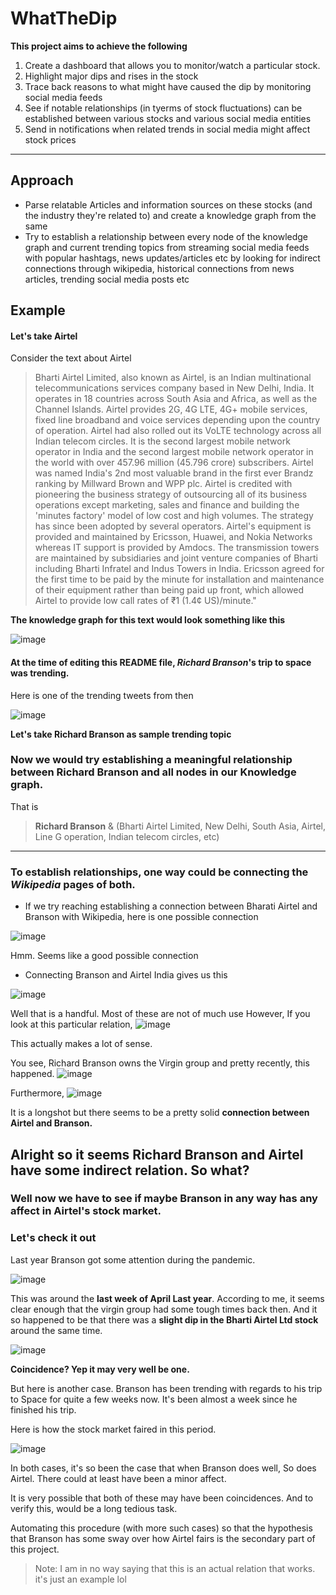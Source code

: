 # WhatTheDip

**This project aims to achieve the following**

1) Create a dashboard that allows you to monitor/watch a particular stock.
2) Highlight major dips and rises in the stock
3) Trace back reasons to what might have caused the dip by monitoring social media feeds
4) See if notable relationships (in tyerms of stock fluctuations) can be established between various stocks and various social media entities
5) Send in notifications when related trends in social media might affect stock prices
---

## **Approach**
 - Parse relatable Articles and information sources on these stocks (and the industry they're related to) and create a knowledge graph from the same
 - Try to establish a relationship between every node of the knowledge graph and current trending topics from streaming social media feeds with popular hashtags, news updates/articles etc by looking for indirect connections through wikipedia, historical connections from news articles, trending social media posts etc

## Example

#### Let's take **Airtel**

Consider the text about Airtel

> Bharti Airtel Limited, also known as Airtel, is an Indian
> multinational telecommunications services company based in New Delhi,
> India. It operates in 18 countries across South Asia and Africa, as
> well as the Channel Islands. Airtel provides 2G, 4G LTE, 4G+ mobile
> services, fixed line broadband and voice services depending upon the
> country of operation. Airtel had also rolled out its VoLTE technology
> across all Indian telecom circles. It is the second largest mobile
> network operator in India and the second largest mobile network
> operator in the world with over 457.96 million (45.796 crore)
> subscribers. Airtel was named India's 2nd most valuable brand in the
> first ever Brandz ranking by Millward Brown and WPP plc.
> Airtel is credited with pioneering the business strategy of
>        outsourcing all of its business operations except marketing,
>        sales and finance and building the 'minutes factory' model of low
>        cost and high volumes. The strategy has since been adopted by
>        several operators. Airtel's equipment is provided and maintained
>        by Ericsson, Huawei, and Nokia Networks whereas IT support is
>        provided by Amdocs. The transmission towers are maintained by
>        subsidiaries and joint venture companies of Bharti including
>        Bharti Infratel and Indus Towers in India. Ericsson agreed for
>        the first time to be paid by the minute for installation and
>        maintenance of their equipment rather than being paid up front,
>        which allowed Airtel to provide low call rates of ₹1 (1.4¢
>        US)/minute."

**The knowledge graph for this text would look something like this**

![image](https://user-images.githubusercontent.com/36449863/126386673-f6af5bdb-ec9d-4494-acec-1c6a35b92c70.png)



#### At the time of editing this README file,  *Richard Branson*'s trip to space was trending. 

Here is one of the trending tweets from then 

![image](https://user-images.githubusercontent.com/36449863/126387711-a741d07d-e28b-46c1-8f33-4e36e4cb1a3b.png)

**Let's take Richard Branson as sample trending topic**

### Now we would try establishing a meaningful relationship between Richard Branson and all nodes in our Knowledge graph.

That is 

> **Richard Branson** 
> &
> (Bharti Airtel Limited, New Delhi, South Asia, Airtel,	Line G operation, Indian telecom circles, etc)
---

### To establish relationships, one way could be connecting the *Wikipedia* pages of both.

 - If we try reaching establishing a connection between Bharati Airtel and Branson with Wikipedia, here is one possible connection
 
![image](https://user-images.githubusercontent.com/36449863/126388941-c49e7c61-85c9-41db-a6ce-86f337fa320a.png)

Hmm. Seems like a good possible connection

 - Connecting Branson and Airtel India gives us this
 
![image](https://user-images.githubusercontent.com/36449863/126392961-94b1914b-e4cc-48d0-b3eb-3542a0b6e2d1.png)


Well that is a handful. Most of these are not of much use
However, If you look at this particular relation, 
![image](https://user-images.githubusercontent.com/36449863/126392552-735a1951-cb32-47f0-9c3b-43d2a19cdef6.png)

This actually makes a lot of sense. 

You see, Richard Branson owns the Virgin group and pretty recently, this happened.
![image](https://user-images.githubusercontent.com/36449863/126392494-d7d831b5-4bb0-42b0-8ffd-e80effa4e79a.png)

Furthermore, 
![image](https://user-images.githubusercontent.com/36449863/126392814-81ebd379-364b-4491-a70e-54267e95462d.png)

It is a longshot but there seems to be a pretty solid **connection between Airtel and Branson.**

## Alright so it seems Richard Branson and Airtel have some indirect relation. So what?

### Well now we have to see if maybe Branson in any way has any affect in Airtel's stock market.

### Let's check it out

Last year Branson got some attention during the pandemic.

![image](https://user-images.githubusercontent.com/36449863/126393720-03dc1859-7789-4b86-afeb-6c7653190ac7.png)

This was around the **last week of April Last year**. According to me, it seems clear enough that the virgin group had some tough times back then.
And it so happened to be that there was a **slight dip in the Bharti Airtel Ltd stock** around the same time.

![image](https://user-images.githubusercontent.com/36449863/126398080-fae45dee-eb02-449a-9249-90b09ceb3ae8.png)



**Coincidence? Yep it may very well be one.** 

But here is another case.
Branson has been trending with regards to his trip to Space for quite a few weeks now.
It's been almost a week since he finished his trip.

Here is how the stock market faired in this period.

![image](https://user-images.githubusercontent.com/36449863/126395840-1dbd13f9-4100-42b4-8086-987db23c7242.png)

In both cases, it's so been the case that when Branson does well, So does Airtel. There could at least have been a minor affect.

It is very possible that both of these may have been coincidences. And to verify this, would be a long tedious task.

Automating this procedure (with more such cases) so that the hypothesis that Branson has some sway over how Airtel fairs is the secondary part of this project.

> Note: I am in no way saying that this is an actual relation that works. it's just an example lol


